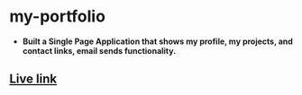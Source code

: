 # my-portfolio

- **Built a Single Page Application that shows my profile, my projects, and contact links, email sends functionality.**

## [Live link](https://portfolio2-0-three-xi.vercel.app/)

